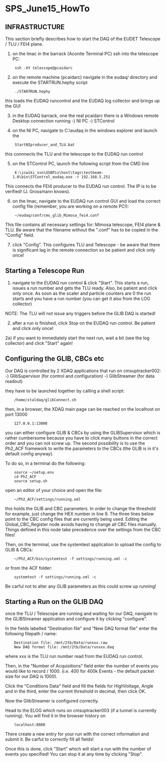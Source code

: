 # SPS_June15_HowTo

## INFRASTRUCTURE

This section briefly describes how to start the DAQ of the EUDET Telescope / TLU / FEI4 plane.

1) on the Imac in the barrack (Aconite Terminal PC) ssh into the telescope PC:

        ssh -XY telescope@pcaidarc

2) on the remote machine (pcaidarc) navigate in the eudaq/ directory and execute the STARTRUN.hephy script

        ./STARTRUN.hephy

this loads the EUDAQ runcontrol and the EUDAQ log collector and brings up the GUI

3) in the EUDAQ barrack, one the real pcaidarc there is a Windows remote Desktop connection running
        -) NI PC
        -) STControl

4) on the NI PC, navigate to C:\eudaq in the windows explorer and launch the 

        StartNIproducer_and_TLU.bat

this connnects the TLU and the telescope to the EUDAQ run control

5) on the STControl PC, launch the following script from the CMD line

        E:\icwiki_svn\USBPix\host\tags\testbeam-1.0\bin\STControl_eudaq.exe -r 192.168.5.251

This connects the FEI4 producer to the EUDAQ run control. The IP is to be verified! (J. Grossmann knows). 

6) on the Imac, navigate to the EUDAQ run control GUI and load the correct config file (remember, you are working on a remote PC!):

        ~/eudaq/conf/cms_glib_Mimosa_fei4.conf

This file contains all necessary settings for: Mimosa telescope, FEI4 plane & TLU. Be aware that the filename without the ".conf" has to be copied in the "Config" field.

7) click "Config". This configures TLU and Telescope - be aware that there is significant lag in the remote connection so be patient and click only once!


## Starting a Telescope Run

1) navigate to the EUDAQ run control & click "Start". This starts a run, issues a run number and gets the TLU ready. Also, be patient and click only once. As soon as the scaler and particle counters are 0 the run starts and you have a run number (you can get it also from the LOG collector)

NOTE: The TLU will not issue any triggers before the GLIB DAQ is started!

2) after a run is finished, click Stop on the EUDAQ run control. Be patient and click only once!

2a) if you want to immediately start the next run, wait a bit (see the log collector) and click "Start" again!


## Configuring the GLIB, CBCs etc

Our DAQ is controlled by 2 XDAQ applications that run on cmsuptracker002:
    -) GlibSupervisor (for control and configuration)
    -) GlibStreamer (for data readout)

they have to be launched together by calling a shell script:

        /home/xtaldaq/glibConnect.sh

then, in a browser, the XDAQ main page can be reached on the localhost on port 13000

        127.0.0.1:13000

you can either configure GLIB & CBCs by using the GLIBSupervisor which is rather cumbersome because you have to click many buttons in the correct order and you can not screw up. The second possibility is to use the Ph2_ACF framework to write the parameters to the CBCs (the GLIB is in it's default config anyway). 

To do so, in a terminal do the following:

        source ~/setup.env
        cd Ph2_ACF
        source setup.sh

open an editor of your choice and open the file:

        ~/Ph2_ACF/settings/running.xml

this holds the GLIB and CBC parameters. In order to change the threshold for example, just change the HEX number in line 9. The three lines below point to the CBC config files that are currently being used. Editing the Global_CBC_Register node avoids having to change all CBC files manually. Things defined in this node take precedence over the settings from the CBC files!

Then, on the terminal, use the systemtest application to upload the config to GLIB & CBCs:

        ~/Ph2_ACF/bin/systemtest -f settings/running.xml -c

or from the ACF folder:

        systemtest -f settings/running.xml -c

Be carful not to alter any GLIB parameters as this could screw up running!

## Starting a Run on the GLIB DAQ

once the TLU / Telescope are running and waiting for our DAQ, navigate to the GLIBStreamer application and configure it by clicking "configure".

In the fields labelled "Destination file" and "New DAQ format file" enter the following filepath / name:

        Destination file: /mnt/2tb/Data/runxxx.raw
        New DAQ format file: /mnt/2tb/Data/runxxx.daq

where xxx is the TLU run number read from the EUDAQ run control.

Then, in the "Number of Acquisitions" field enter the number of events you would like to record / 1000. (i.e. 400 for 400k Events - the default packet size for our DAQ is 1000).

Click the "Conditions Data" field and fill the fields for HighVoltage, Angle and in the third, enter the current threshold in decimal, then click OK. 

Now the GlibStreamer is configured correctly.

Head to the ELOG which runs on cmsuptracker003 (if a tunnel is currently running). You will find it in the browser history on 

        localhost:8080

There create a new entry for your run with the correct information and submit it. Be carful to correctly fill all fields!

Once this is done, click "Start" which will start a run with the number of events you specified! You can stop it at any time by clicking "Stop".

